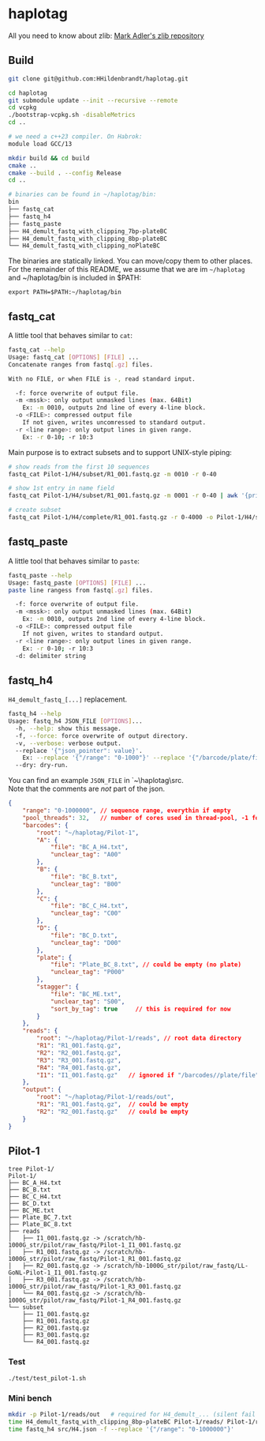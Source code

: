 # haplotag

All you need to know about zlib: [Mark Adler's zlib repository](https://github.com/madler/zlib/tree/develop)

## Build

```bash
git clone git@github.com:HHildenbrandt/haplotag.git

cd haplotag
git submodule update --init --recursive --remote
cd vcpkg
./bootstrap-vcpkg.sh -disableMetrics
cd ..

# we need a c++23 compiler. On Habrok:
module load GCC/13

mkdir build && cd build
cmake ..
cmake --build . --config Release
cd ..

# binaries can be found in ~/haplotag/bin:
bin
├── fastq_cat
├── fastq_h4
├── fastq_paste
├── H4_demult_fastq_with_clipping_7bp-plateBC
├── H4_demult_fastq_with_clipping_8bp-plateBC
└── H4_demult_fastq_with_clipping_noPlateBC
```

The binaries are statically linked. You can move/copy them to other places.<br>
For the remainder of this README, we assume that we are im `~/haplotag` and ~/haplotag/bin 
is included in $PATH:

`export PATH=$PATH:~/haplotag/bin`

## fastq_cat

A little tool that behaves similar to `cat`:

```bash
fastq_cat --help
Usage: fastq_cat [OPTIONS] [FILE] ...
Concatenate ranges from fastq[.gz] files.

With no FILE, or when FILE is -, read standard input.

  -f: force overwrite of output file.
  -m <mssk>: only output unmasked lines (max. 64Bit)
    Ex: -m 0010, outputs 2nd line of every 4-line block.
  -o <FILE>: compressed output file
    If not given, writes uncomressed to standard output.
  -r <line range>: only output lines in given range.
    Ex: -r 0-10; -r 10:3
```

Main purpose is to extract subsets and to support UNIX-style piping:

```bash
# show reads from the first 10 sequences
fastq_cat Pilot-1/H4/subset/R1_001.fastq.gz -m 0010 -r 0-40
```

```bash
# show 1st entry in name field
fastq_cat Pilot-1/H4/subset/R1_001.fastq.gz -m 0001 -r 0-40 | awk '{print $1}'
```

```bash
# create subset
fastq_cat Pilot-1/H4/complete/R1_001.fastq.gz -r 0-4000 -o Pilot-1/H4/subset/R1_001.fastq.gz
```

## fastq_paste

A little tool that behaves similar to `paste`:

```bash
fastq_paste --help
Usage: fastq_paste [OPTIONS] [FILE] ...
paste line rangess from fastq[.gz] files.

  -f: force overwrite of output file.
  -m <mssk>: only output unmasked lines (max. 64Bit)
    Ex: -m 0010, outputs 2nd line of every 4-line block.
  -o <FILE>: compressed output file
    If not given, writes to standard output.
  -r <line range>: only output lines in given range.
    Ex: -r 0-10; -r 10:3
  -d: delimiter string
```

## fastq_h4

`H4_demult_fastq_[...]` replacement.

```bash
fastq_h4 --help
Usage: fastq_h4 JSON_FILE [OPTIONS]...
  -h, --help: show this message.
  -f, --force: force overwrite of output directory.
  -v, --verbose: verbose output.
  --replace '{"json_pointer": value}'.
    Ex: --replace '{"/range": "0-1000"}' --replace '{"/barcode/plate/file": "Plate_BC_7.txt"}'
  --dry: dry-run.
```

You can find an example `JSON_FILE` in `~\haplotag\src.<br>
Note that the comments are *not* part of the json.

```json
{
    "range": "0-1000000", // sequence range, everythin if empty
    "pool_threads": 32,   // number of cores used in thread-pool, -1 for all available cores
    "barcodes": {
        "root": "~/haplotag/Pilot-1",
        "A": {
            "file": "BC_A_H4.txt",
            "unclear_tag": "A00"
        },
        "B": {
            "file": "BC_B.txt",
            "unclear_tag": "B00"
        },
        "C": {
            "file": "BC_C_H4.txt",
            "unclear_tag": "C00"
        },
        "D": {
            "file": "BC_D.txt",
            "unclear_tag": "D00"
        },
        "plate": {
            "file": "Plate_BC_8.txt", // could be empty (no plate)
            "unclear_tag": "P000"
        },
        "stagger": {
            "file": "BC_ME.txt",
            "unclear_tag": "S00",
            "sort_by_tag": true     // this is required for now
        }
    },
    "reads": {
        "root": "~/haplotag/Pilot-1/reads", // root data directory 
        "R1": "R1_001.fastq.gz",
        "R2": "R2_001.fastq.gz",
        "R3": "R3_001.fastq.gz",
        "R4": "R4_001.fastq.gz",
        "I1": "I1_001.fastq.gz"   // ignored if "/barcodes//plate/file" is empty
    },
    "output": {
        "root": "~/haplotag/Pilot-1/reads/out",
        "R1": "R1_001.fastq.gz",  // could be empty
        "R2": "R2_001.fastq.gz"   // could be empty
    }
}
```

## Pilot-1

```
tree Pilot-1/
Pilot-1/
├── BC_A_H4.txt
├── BC_B.txt
├── BC_C_H4.txt
├── BC_D.txt
├── BC_ME.txt
├── Plate_BC_7.txt
├── Plate_BC_8.txt
├── reads
│   ├── I1_001.fastq.gz -> /scratch/hb-1000G_str/pilot/raw_fastq/Pilot-1_I1_001.fastq.gz
│   ├── R1_001.fastq.gz -> /scratch/hb-1000G_str/pilot/raw_fastq/Pilot-1_R1_001.fastq.gz
│   ├── R2_001.fastq.gz -> /scratch/hb-1000G_str/pilot/raw_fastq/LL-GoNL-Pilot-1_I1_001.fastq.gz
│   ├── R3_001.fastq.gz -> /scratch/hb-1000G_str/pilot/raw_fastq/Pilot-1_R3_001.fastq.gz
│   └── R4_001.fastq.gz -> /scratch/hb-1000G_str/pilot/raw_fastq/Pilot-1_R4_001.fastq.gz
└── subset
    ├── I1_001.fastq.gz
    ├── R1_001.fastq.gz
    ├── R2_001.fastq.gz
    ├── R3_001.fastq.gz
    └── R4_001.fastq.gz
```

### Test

```
./test/test_pilot-1.sh
```

### Mini bench

```bash
mkdir -p Pilot-1/reads/out   # required for H4_demult_... (silent fail otherwise)
time H4_demult_fastq_with_clipping_8bp-plateBC Pilot-1/reads/ Pilot-1/reads/out/ Pilot-1/ 1000000
time fastq_h4 src/H4.json -f --replace '{"/range": "0-1000000"}'
```
